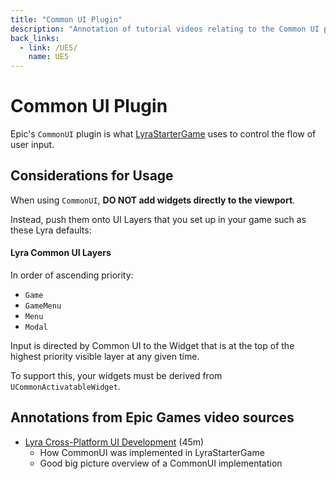 ```yaml
---
title: "Common UI Plugin"
description: "Annotation of tutorial videos relating to the Common UI plugin for Unreal Engine 5"
back_links:
  - link: /UE5/
    name: UE5
---
```



# Common UI Plugin

Epic's `CommonUI` plugin is what
[LyraStarterGame](../LyraStarterGame/)
uses to control the flow of user input.

## Considerations for Usage

When using `CommonUI`, **DO NOT add widgets directly to the viewport**.

Instead, push them onto UI Layers that you set up in your game
such as these Lyra defaults:

#### Lyra Common UI Layers

In order of ascending priority:

- `Game`
- `GameMenu`
- `Menu`
- `Modal`

Input is directed by Common UI to the Widget that is
at the top of the highest priority visible layer
at any given time.

To support this, your widgets must be derived from `UCommonActivatableWidget`.


<a id="Annotations"></a>
<a id="Annotations_EpicGames"></a>
## Annotations from Epic Games video sources

- [Lyra Cross-Platform UI Development](./Annotations/EpicGames-Lyra-Cross-Platform-UI-Development) (45m)
  - How CommonUI was implemented in LyraStarterGame
  - Good big picture overview of a CommonUI implementation


<a id="Annotations_Other"></a>
